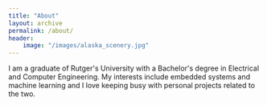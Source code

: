 ```yaml
---
title: "About"
layout: archive
permalink: /about/
header:
    image: "/images/alaska_scenery.jpg"
---
```



I am a graduate of Rutger's University with a Bachelor's degree in Electrical and Computer Engineering. My interests include embedded systems and machine learning and I love keeping busy with personal projects related to the two.
